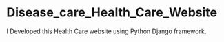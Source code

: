 # Disease_care_Health_Care_Website
I Developed this Health Care website using Python Django framework. 
